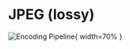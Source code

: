 # JPEG (lossy)

![Encoding Pipeline](../../../images/data/compression/jpeg_pipeline1.jpg){ width=70% }

<!--
```
quantTable = [
    16,  11,  10,  16,  24,  40,  51,  61,
    12,  12,  14,  19,  26,  58,  60,  55,
    14,  13,  16,  24,  40,  57,  69,  56,
    14,  17,  22,  29,  51,  87,  80,  62,
    18,  22,  37,  56,  68, 109, 103,  77,
    24,  35,  55,  64,  81, 104, 113,  92,
    49,  64,  78,  87, 103, 121, 120, 101,
    72,  92,  95,  98, 112, 100, 103,  99 ];
```
-->
